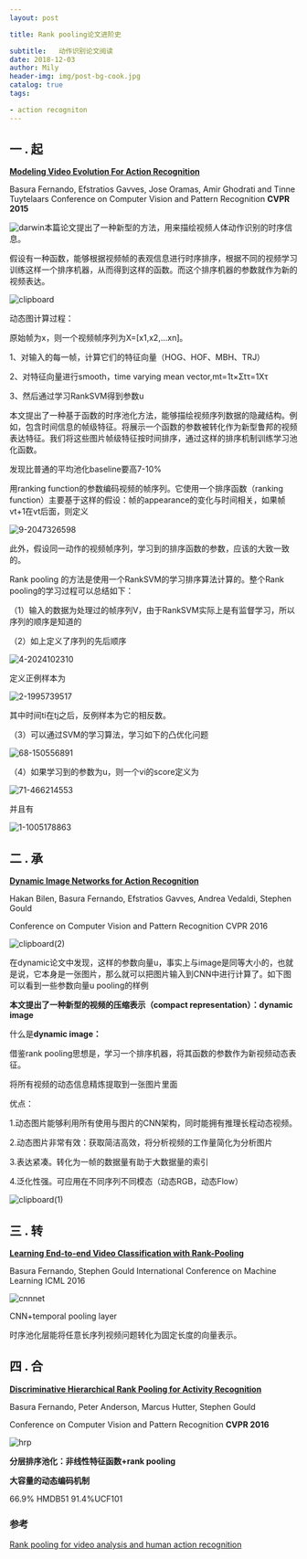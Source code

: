 ```yaml
---
layout: post

title: Rank pooling论文进阶史

subtitle:   动作识别论文阅读
date: 2018-12-03
author: Mily
header-img: img/post-bg-cook.jpg
catalog: true
tags:

- action recogniton
---
```


## **一 . 起**

[**Modeling Video Evolution For Action Recognition**](http://www.cv-foundation.org/openaccess/content_cvpr_2015/papers/Fernando_Modeling_Video_Evolution_2015_CVPR_paper.pdf)

Basura Fernando, Efstratios Gavves, Jose Oramas, Amir Ghodrati and Tinne Tuytelaars Conference on Computer Vision and Pattern Recognition **CVPR 2015**

![darwin](/../img/2018-12-03-Rank-pooling论文进阶史/darwin.png)本篇论文提出了一种新型的方法，用来描绘视频人体动作识别的时序信息。

假设有一种函数，能够根据视频帧的表观信息进行时序排序，根据不同的视频学习训练这样一个排序机器，从而得到这样的函数。而这个排序机器的参数就作为新的视频表达。

![clipboard](/../img/2018-12-03-Rank-pooling论文进阶史/clipboard.png)

动态图计算过程： 

原始帧为x，则一个视频帧序列为X=[x1,x2,…xn]。 

1、对输入的每一帧，计算它们的特征向量（HOG、HOF、MBH、TRJ） 

2、对特征向量进行smooth，time varying mean vector,mt=1t×Σtτ=1Xτ 

3、然后通过学习RankSVM得到参数u

本文提出了一种基于函数的时序池化方法，能够描绘视频序列数据的隐藏结构。例如，包含时间信息的帧级特征。将展示一个函数的参数被转化作为新型鲁邦的视频表达特征。我们将这些图片帧级特征按时间排序，通过这样的排序机制训练学习池化函数。

发现比普通的平均池化baseline要高7-10%

用ranking function的参数编码视频的帧序列。它使用一个排序函数（ranking function）主要基于这样的假设：帧的appearance的变化与时间相关，如果帧vt+1在vt后面，则定义

![9-2047326598](/../img/2018-12-03-Rank-pooling论文进阶史/9-2047326598.png)

此外，假设同一动作的视频帧序列，学习到的排序函数的参数，应该的大致一致的。

Rank pooling 的方法是使用一个RankSVM的学习排序算法计算的。整个Rank pooling的学习过程可以总结如下：

（1）输入的数据为处理过的帧序列V，由于RankSVM实际上是有监督学习，所以序列的顺序是知道的

（2）如上定义了序列的先后顺序

![4-2024102310](/../img/2018-12-03-Rank-pooling论文进阶史/4-2024102310.png)

定义正例样本为

![2-1995739517](/../img/2018-12-03-Rank-pooling论文进阶史/2-1995739517.png)

其中时间ti在tj之后，反例样本为它的相反数。

（3）可以通过SVM的学习算法，学习如下的凸优化问题 

![68-150556891](/../img/2018-12-03-Rank-pooling论文进阶史/68-150556891.png)

（4）如果学习到的参数为u，则一个vi的score定义为

![71-466214553](/../img/2018-12-03-Rank-pooling论文进阶史/71-466214553.png)

并且有

![1-1005178863](/../img/2018-12-03-Rank-pooling论文进阶史/1-1005178863.png)



## **二 . 承**

[**Dynamic Image Networks for Action Recognition**](http://www.cv-foundation.org/openaccess/content_cvpr_2016/papers/Bilen_Dynamic_Image_Networks_CVPR_2016_paper.pdf)

Hakan Bilen, Basura Fernando, Efstratios Gavves, Andrea Vedaldi, Stephen Gould

Conference on Computer Vision and Pattern Recognition CVPR 2016

![clipboard(2)](/../img/2018-12-03-Rank-pooling论文进阶史/clipboard(2).png)

在dynamic论文中发现，这样的参数向量u，事实上与image是同等大小的，也就是说，它本身是一张图片，那么就可以把图片输入到CNN中进行计算了。如下图可以看到一些参数向量u pooling的样例

**本文提出了一种新型的视频的压缩表示（compact representation）：dynamic image**

什么是**dynamic image：**

借鉴rank pooling思想是，学习一个排序机器，将其函数的参数作为新视频动态表征。

将所有视频的动态信息精炼提取到一张图片里面

优点：

1.动态图片能够利用所有使用与图片的CNN架构，同时能拥有推理长程动态视频。

2.动态图片非常有效：获取简洁高效，将分析视频的工作量简化为分析图片

3.表达紧凑。转化为一帧的数据量有助于大数据量的索引

4.泛化性强。可应用在不同序列不同模态（动态RGB，动态Flow）

![clipboard(1)](/../img/2018-12-03-Rank-pooling论文进阶史/clipboard(1).png)

## **三 . 转**

[**Learning End-to-end Video Classification with Rank-Pooling**](http://jmlr.org/proceedings/papers/v48/fernando16.pdf)

Basura Fernando, Stephen Gould International Conference on Machine Learning ICML 2016

![cnnnet](/../img/2018-12-03-Rank-pooling论文进阶史/cnnnet.png)

CNN+temporal pooling layer

时序池化层能将任意长序列视频问题转化为固定长度的向量表示。

## **四 . 合**

[**Discriminative Hierarchical Rank Pooling for Activity Recognition**](http://www.cv-foundation.org/openaccess/content_cvpr_2016/papers/Fernando_Discriminative_Hierarchical_Rank_CVPR_2016_paper.pdf)

Basura Fernando, Peter Anderson, Marcus Hutter, Stephen Gould

Conference on Computer Vision and Pattern Recognition **CVPR 2016**

![hrp](/../img/2018-12-03-Rank-pooling论文进阶史/hrp.jpeg)

**分层排序池化：非线性特征函数+rank pooling**

**大容量的动态编码机制**

66.9% HMDB51  91.4%UCF101



### 参考

[Rank pooling for video analysis and human action recognition](http://users.cecs.anu.edu.au/~basura/RP/)